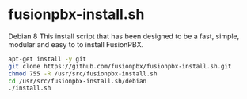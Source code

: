 # fusionpbx-install.sh

Debian 8
This install script that has been designed to be a fast, simple, modular and easy to to install FusionPBX.

```bash
apt-get install -y git
git clone https://github.com/fusionpbx/fusionpbx-install.sh.git
chmod 755 -R /usr/src/fusionpbx-install.sh
cd /usr/src/fusionpbx-install.sh/debian
./install.sh
```
